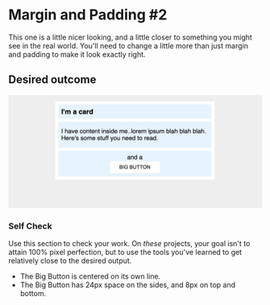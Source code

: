 # Margin and Padding #2

This one is a little nicer looking, and a little closer to something you might see in the real world. You'll need to change a little more than just margin and padding to make it look exactly right.

## Desired outcome
![desired outcome](./desired-outcome.png)

### Self Check
Use this section to check your work. On _these_ projects, your goal isn't to attain 100% pixel perfection, but to use the tools you've learned to get relatively close to the desired output.

<!-- - There is 8px between the edge of the card and its content (the blue sections).
- There is an 8px gap between each of the blue sections inside the card.
- The title of the card uses a 16px font.
- There are 8px between the title text and the edge of the title section. -->
<!-- - The content section has 16px space on the top and bottom, and 8px on either side. -->
<!-- - Everything inside the `.button-container` section is centered, and there is 8px padding. -->
- The Big Button is centered on its own line.
- The Big Button has 24px space on the sides, and 8px on top and bottom.

